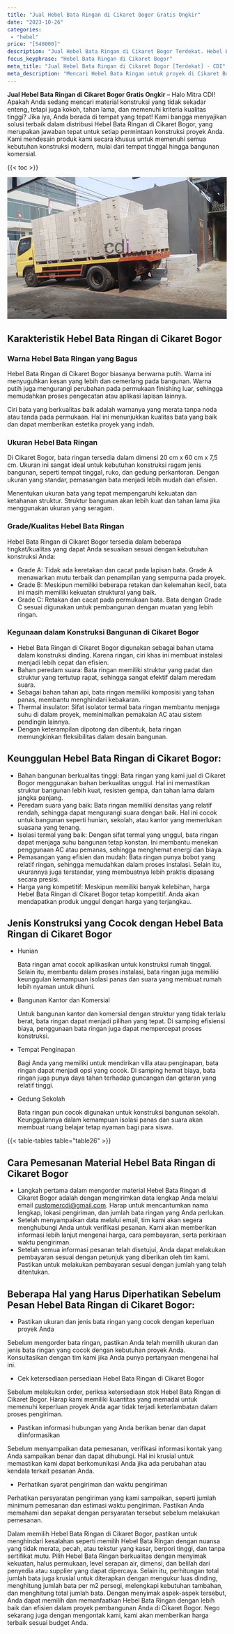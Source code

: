 ```yaml
---
title: "Jual Hebel Bata Ringan di Cikaret Bogor Gratis Ongkir"
date: "2023-10-26"
categories:
 - "hebel"
price: "[540000]"
description: "Jual Hebel Bata Ringan di Cikaret Bogor Terdekat. Hebel Bata Ringan ini sering dipakai dalam proyek pembangunan sebagai bahan bangunan yang kuat dan awet. Silakan hubungi kami untuk informasi lebih lanjut."
focus_keyphrase: "Hebel Bata Ringan di Cikaret Bogor"
meta_title: "Jual Hebel Bata Ringan di Cikaret Bogor [Terdekat] - CDI"
meta_description: "Mencari Hebel Bata Ringan untuk proyek di Cikaret Bogor? Kami menawarkan Hebel Bata Ringan berkualitas untuk material dinding. Raih penawaran terbaik sekarang."
---
```


**Jual Hebel Bata Ringan di Cikaret Bogor Gratis Ongkir** – Halo Mitra CDI! Apakah Anda sedang mencari material konstruksi yang tidak sekadar enteng, tetapi juga kokoh, tahan lama, dan memenuhi kriteria kualitas tinggi? Jika iya, Anda berada di tempat yang tepat! Kami bangga menyajikan solusi terbaik dalam distribusi Hebel Bata Ringan di Cikaret Bogor, yang merupakan jawaban tepat untuk setiap permintaan konstruksi proyek Anda. Kami mendesain produk kami secara khusus untuk memenuhi semua kebutuhan konstruksi modern, mulai dari tempat tinggal hingga bangunan komersial.

{{< toc >}}

![Jual Hebel Bata Ringan di Cikaret Bogor Gratis Ongkir](/images/hebel/hebel-bataringan-21.jpg)

## Karakteristik Hebel Bata Ringan di Cikaret Bogor

### Warna Hebel Bata Ringan yang Bagus

Hebel Bata Ringan di Cikaret Bogor biasanya berwarna putih. Warna ini menyuguhkan kesan yang lebih dan cemerlang pada bangunan. Warna putih juga mengurangi perubahan pada permukaan finishing luar, sehingga memudahkan proses pengecatan atau aplikasi lapisan lainnya.

Ciri bata yang berkualitas baik adalah warnanya yang merata tanpa noda atau tanda pada permukaan. Hal ini menunjukkan kualitas bata yang baik dan dapat memberikan estetika proyek yang indah.

### Ukuran Hebel Bata Ringan

Di Cikaret Bogor, bata ringan tersedia dalam dimensi 20 cm x 60 cm x 7,5 cm. Ukuran ini sangat ideal untuk kebutuhan konstruksi ragam jenis bangunan, seperti tempat tinggal, ruko, dan gedung perkantoran. Dengan ukuran yang standar, pemasangan bata menjadi lebih mudah dan efisien.

Menentukan ukuran bata yang tepat mempengaruhi kekuatan dan ketahanan struktur. Struktur bangunan akan lebih kuat dan tahan lama jika menggunakan ukuran yang seragam.

### Grade/Kualitas Hebel Bata Ringan

Hebel Bata Ringan di Cikaret Bogor tersedia dalam beberapa tingkat/kualitas yang dapat Anda sesuaikan sesuai dengan kebutuhan konstruksi Anda:

*   Grade A: Tidak ada keretakan dan cacat pada lapisan bata. Grade A menawarkan mutu terbaik dan penampilan yang sempurna pada proyek.
*   Grade B: Meskipun memiliki beberapa retakan dan kelemahan kecil, bata ini masih memiliki kekuatan struktural yang baik.
*   Grade C: Retakan dan cacat pada permukaan bata. Bata dengan Grade C sesuai digunakan untuk pembangunan dengan muatan yang lebih ringan.

### Kegunaan dalam Konstruksi Bangunan di Cikaret Bogor

*   Hebel Bata Ringan di Cikaret Bogor digunakan sebagai bahan utama dalam konstruksi dinding. Karena ringan, ciri khas ini membuat instalasi menjadi lebih cepat dan efisien.
*   Bahan peredam suara: Bata ringan memiliki struktur yang padat dan struktur yang tertutup rapat, sehingga sangat efektif dalam meredam suara.
*   Sebagai bahan tahan api, bata ringan memiliki komposisi yang tahan panas, membantu menghindari kebakaran.
*   Thermal insulator: Sifat isolator termal bata ringan membantu menjaga suhu di dalam proyek, meminimalkan pemakaian AC atau sistem pendingin lainnya.
*   Dengan keterampilan dipotong dan dibentuk, bata ringan memungkinkan fleksibilitas dalam desain bangunan.

## Keunggulan Hebel Bata Ringan di Cikaret Bogor:

*   Bahan bangunan berkualitas tinggi: Bata ringan yang kami jual di Cikaret Bogor menggunakan bahan berkualitas unggul. Hal ini memastikan struktur bangunan lebih kuat, resisten gempa, dan tahan lama dalam jangka panjang.
*   Peredam suara yang baik: Bata ringan memiliki densitas yang relatif rendah, sehingga dapat mengurangi suara dengan baik. Hal ini cocok untuk bangunan seperti hunian, sekolah, atau kantor yang memerlukan suasana yang tenang.
*   Isolasi termal yang baik: Dengan sifat termal yang unggul, bata ringan dapat menjaga suhu bangunan tetap konstan. Ini membantu menekan penggunaan AC atau pemanas, sehingga menghemat energi dan biaya.
*   Pemasangan yang efisien dan mudah: Bata ringan punya bobot yang relatif ringan, sehingga memudahkan dalam proses instalasi. Selain itu, ukurannya juga terstandar, yang membuatnya lebih praktis dipasang secara presisi.
*   Harga yang kompetitif: Meskipun memiliki banyak kelebihan, harga Hebel Bata Ringan di Cikaret Bogor tetap kompetitif. Anda akan mendapatkan produk unggul dengan harga yang terjangkau.

## Jenis Konstruksi yang Cocok dengan Hebel Bata Ringan di Cikaret Bogor

*   Hunian

    Bata ringan amat cocok aplikasikan untuk konstruksi rumah tinggal. Selain itu, membantu dalam proses instalasi, bata ringan juga memiliki keunggulan kemampuan isolasi panas dan suara yang membuat rumah lebih nyaman untuk dihuni.
*   Bangunan Kantor dan Komersial

    Untuk bangunan kantor dan komersial dengan struktur yang tidak terlalu berat, bata ringan dapat menjadi pilihan yang tepat. Di samping efisiensi biaya, penggunaan bata ringan juga dapat mempercepat proses konstruksi.
*   Tempat Penginapan

    Bagi Anda yang memiliki untuk mendirikan villa atau penginapan, bata ringan dapat menjadi opsi yang cocok. Di samping hemat biaya, bata ringan juga punya daya tahan terhadap guncangan dan getaran yang relatif tinggi.
*   Gedung Sekolah

    Bata ringan pun cocok digunakan untuk konstruksi bangunan sekolah. Keunggulannya dalam kemampuan isolasi panas dan suara akan membuat ruang belajar tetap nyaman bagi para siswa.

{{< table-tables table="table26" >}}

## Cara Pemesanan Material Hebel Bata Ringan di Cikaret Bogor

*   Langkah pertama dalam mengorder material Hebel Bata Ringan di Cikaret Bogor adalah dengan mengirimkan data lengkap Anda melalui email customercdi@gmail.com. Harap untuk mencantumkan nama lengkap, lokasi pengiriman, dan jumlah bata ringan yang Anda perlukan.
*   Setelah menyampaikan data melalui email, tim kami akan segera menghubungi Anda untuk verifikasi pesanan. Kami akan memberikan informasi lebih lanjut mengenai harga, cara pembayaran, serta perkiraan waktu pengiriman.
*   Setelah semua informasi pesanan telah disetujui, Anda dapat melakukan pembayaran sesuai dengan petunjuk yang diberikan oleh tim kami. Pastikan untuk melakukan pembayaran sesuai dengan jumlah yang telah ditentukan.

## Beberapa Hal yang Harus Diperhatikan Sebelum Pesan Hebel Bata Ringan di Cikaret Bogor:

*   Pastikan ukuran dan jenis bata ringan yang cocok dengan keperluan proyek Anda

Sebelum mengorder bata ringan, pastikan Anda telah memilih ukuran dan jenis bata ringan yang cocok dengan kebutuhan proyek Anda. Konsultasikan dengan tim kami jika Anda punya pertanyaan mengenai hal ini.
*   Cek ketersediaan persediaan Hebel Bata Ringan di Cikaret Bogor

Sebelum melakukan order, periksa ketersediaan stok Hebel Bata Ringan di Cikaret Bogor. Harap kami memiliki kuantitas yang memadai untuk memenuhi keperluan proyek Anda agar tidak terjadi keterlambatan dalam proses pengiriman.
*   Pastikan informasi hubungan yang Anda berikan benar dan dapat diinformasikan

Sebelum menyampaikan data pemesanan, verifikasi informasi kontak yang Anda sampaikan benar dan dapat dihubungi. Hal ini krusial untuk memastikan kami dapat berkomunikasi Anda jika ada perubahan atau kendala terkait pesanan Anda.
*   Perhatikan syarat pengiriman dan waktu pengiriman

Perhatikan persyaratan pengiriman yang kami sampaikan, seperti jumlah minimum pemesanan dan estimasi waktu pengiriman. Pastikan Anda memahami dan sepakat dengan persyaratan tersebut sebelum melakukan pemesanan.

Dalam memilih Hebel Bata Ringan di Cikaret Bogor, pastikan untuk menghindari kesalahan seperti memilih Hebel Bata Ringan dengan nuansa yang tidak merata, pecah, atau tekstur yang kasar, berpori tinggi, dan tanpa sertifikat mutu. Pilih Hebel Bata Ringan berkualitas dengan menyimak kekuatan, halus permukaan, level serapan air, dimensi, dan belilah dari penyedia atau supplier yang dapat dipercaya. Selain itu, perhitungan total jumlah bata juga krusial untuk diterapkan dengan mengukur luas dinding, menghitung jumlah bata per m2 persegi, melengkapi kebutuhan tambahan, dan menghitung total jumlah bata. Dengan menyimak aspek-aspek tersebut, Anda dapat memilih dan memanfaatkan Hebel Bata Ringan dengan lebih baik dan efisien dalam proyek pembangunan Anda di Cikaret Bogor. Nego sekarang juga dengan mengontak kami, kami akan memberikan harga terbaik sesuai budget Anda.